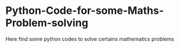 # Python-Code-for-some-Maths-Problem-solving
Here find some python codes to solve certains mathematics problems 
